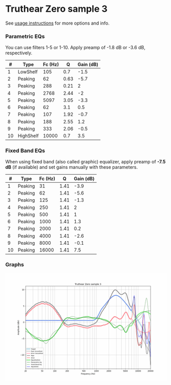 # Truthear Zero sample 3
See [usage instructions](https://github.com/jaakkopasanen/AutoEq#usage) for more options and info.

### Parametric EQs
You can use filters 1-5 or 1-10. Apply preamp of -1.8 dB or -3.6 dB, respectively.

|   # | Type      |   Fc (Hz) |    Q |   Gain (dB) |
|-----|-----------|-----------|------|-------------|
|   1 | LowShelf  |       105 | 0.7  |        -1.5 |
|   2 | Peaking   |        62 | 0.63 |        -5.7 |
|   3 | Peaking   |       288 | 0.21 |         2   |
|   4 | Peaking   |      2768 | 2.44 |        -2   |
|   5 | Peaking   |      5097 | 3.05 |        -3.3 |
|   6 | Peaking   |        62 | 3.1  |         0.5 |
|   7 | Peaking   |       107 | 1.92 |        -0.7 |
|   8 | Peaking   |       188 | 2.55 |         1.2 |
|   9 | Peaking   |       333 | 2.06 |        -0.5 |
|  10 | HighShelf |     10000 | 0.7  |         3.5 |

### Fixed Band EQs
When using fixed band (also called graphic) equalizer, apply preamp of **-7.5 dB** (if available) and set gains manually with these parameters.

|   # | Type    |   Fc (Hz) |    Q |   Gain (dB) |
|-----|---------|-----------|------|-------------|
|   1 | Peaking |        31 | 1.41 |        -3.9 |
|   2 | Peaking |        62 | 1.41 |        -5.6 |
|   3 | Peaking |       125 | 1.41 |        -1.3 |
|   4 | Peaking |       250 | 1.41 |         2   |
|   5 | Peaking |       500 | 1.41 |         1   |
|   6 | Peaking |      1000 | 1.41 |         1.3 |
|   7 | Peaking |      2000 | 1.41 |         0.2 |
|   8 | Peaking |      4000 | 1.41 |        -2.6 |
|   9 | Peaking |      8000 | 1.41 |        -0.1 |
|  10 | Peaking |     16000 | 1.41 |         7.5 |

### Graphs
![](./Truthear%20Zero%20sample%203.png)
